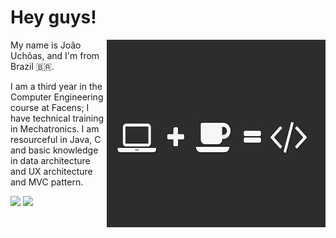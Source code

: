 # Hey guys!
<img src="https://raw.githubusercontent.com/Joao-Uchoas/Joao-Uchoas/main/imagem.png" width="350px" height="300px" align="right">

My name is João Uchôas, and I'm from Brazil 🇧🇷.

I am a third year in the Computer Engineering course at Facens; I have technical training in Mechatronics.
I am resourceful in Java, C and basic knowledge in data architecture and UX architecture and MVC pattern.

<p align="left">
  
  <a href="https://www.linkedin.com/in/joão-uchôas" alt="Linkedin">
  <img src="https://img.shields.io/badge/-Linkedin-0e76a8?style=for-the-badge&logo=Linkedin&logoColor=white&link=https://www.linkedin.com/in/joão-uchôas" /></a>
  
  <a href="mailto:jvuchoas1998@gmail.com" alt="Gmail">
  <img src="https://img.shields.io/badge/-Gmail-c14438?style=for-the-badge&logo=Gmail&logoColor=white&link=mailto:jvuchoas1998@gmail.com">
</p>  

